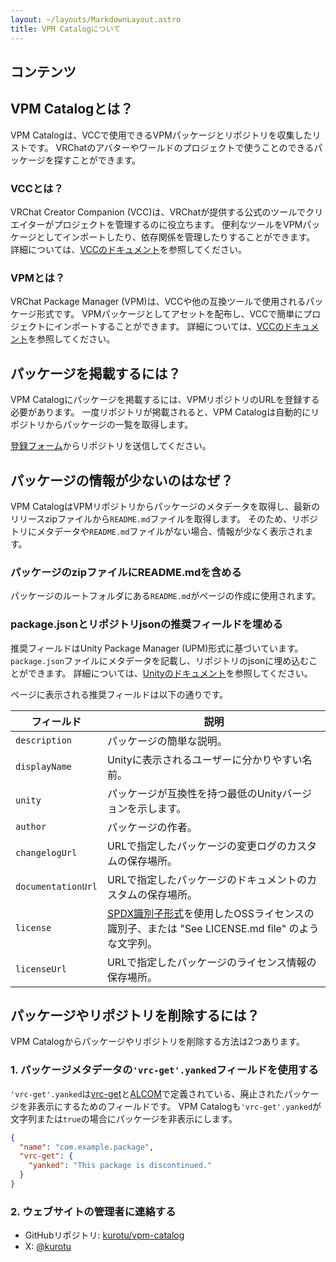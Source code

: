 ```yaml
---
layout: ~/layouts/MarkdownLayout.astro
title: VPM Catalogについて
---
```


## コンテンツ

## VPM Catalogとは？

VPM Catalogは、VCCで使用できるVPMパッケージとリポジトリを収集したリストです。
VRChatのアバターやワールドのプロジェクトで使うことのできるパッケージを探すことができます。

### VCCとは？

VRChat Creator Companion (VCC)は、VRChatが提供する公式のツールでクリエイターがプロジェクトを管理するのに役立ちます。
便利なツールをVPMパッケージとしてインポートしたり、依存関係を管理したりすることができます。
詳細については、[VCCのドキュメント](https://vcc.docs.vrchat.com/)を参照してください。

### VPMとは？

VRChat Package Manager (VPM)は、VCCや他の互換ツールで使用されるパッケージ形式です。
VPMパッケージとしてアセットを配布し、VCCで簡単にプロジェクトにインポートすることができます。
詳細については、[VCCのドキュメント](https://vcc.docs.vrchat.com/vpm/)を参照してください。

## パッケージを掲載するには？

VPM Catalogにパッケージを掲載するには、VPMリポジトリのURLを登録する必要があります。
一度リポジトリが掲載されると、VPM Catalogは自動的にリポジトリからパッケージの一覧を取得します。

[登録フォーム](https://docs.google.com/forms/d/e/1FAIpQLSc4nvnKJAbHkvygU-CT3Ms0viUm3dv_i_66R7c22tQSZ-f1Ow/viewform?usp=sf_link)からリポジトリを送信してください。

## パッケージの情報が少ないのはなぜ？

VPM CatalogはVPMリポジトリからパッケージのメタデータを取得し、最新のリリースzipファイルから`README.md`ファイルを取得します。
そのため、リポジトリにメタデータや`README.md`ファイルがない場合、情報が少なく表示されます。

### パッケージのzipファイルにREADME.mdを含める

パッケージのルートフォルダにある`README.md`がページの作成に使用されます。

### package.jsonとリポジトリjsonの推奨フィールドを埋める

推奨フィールドはUnity Package Manager (UPM)形式に基づいています。
`package.json`ファイルにメタデータを記載し、リポジトリのjsonに埋め込むことができます。
詳細については、[Unityのドキュメント](https://docs.unity3d.com/ja/2022.3/Manual/upm-manifestPkg.html)を参照してください。

ページに表示される推奨フィールドは以下の通りです。

| フィールド | 説明 |
|---|---|
| `description` | パッケージの簡単な説明。 |
| `displayName` | Unityに表示されるユーザーに分かりやすい名前。 |
| `unity` | パッケージが互換性を持つ最低のUnityバージョンを示します。 |
| `author` | パッケージの作者。 |
| `changelogUrl` | URLで指定したパッケージの変更ログのカスタムの保存場所。 |
| `documentationUrl` | URLで指定したパッケージのドキュメントのカスタムの保存場所。 |
| `license` | [SPDX識別子形式](https://spdx.org/licenses/)を使用したOSSライセンスの識別子、または "See LICENSE.md file" のような文字列。 |
| `licenseUrl` | URLで指定したパッケージのライセンス情報の保存場所。 |

## パッケージやリポジトリを削除するには？

VPM Catalogからパッケージやリポジトリを削除する方法は2つあります。

### 1. パッケージメタデータの`'vrc-get'.yanked`フィールドを使用する

`'vrc-get'.yanked`は[vrc-get](https://github.com/vrc-get/vrc-get)と[ALCOM](https://github.com/vrc-get/vrc-get/blob/master/vrc-get-gui/README.md)で定義されている、廃止されたパッケージを非表示にするためのフィールドです。
VPM Catalogも`'vrc-get'.yanked`が文字列または`true`の場合にパッケージを非表示にします。

```json
{
  "name": "com.example.package",
  "vrc-get": {
    "yanked": "This package is discontinued."
  }
}
```

### 2. ウェブサイトの管理者に連絡する

- GitHubリポジトリ: [kurotu/vpm-catalog](https://github.com/kurotu/vpm-catalog)
- X: [@kurotu](https://x.com/kurotu)
